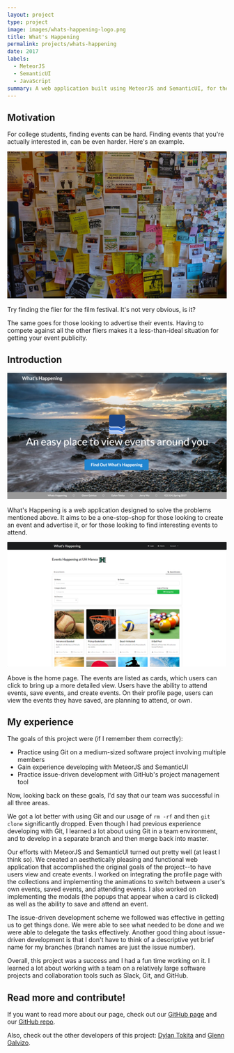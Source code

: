 ```yaml
---
layout: project
type: project
image: images/whats-happening-logo.png
title: What's Happening
permalink: projects/whats-happening
date: 2017
labels:
  - MeteorJS
  - SemanticUI
  - JavaScript
summary: A web application built using MeteorJS and SemanticUI, for the final project of our software engineering course. What's Happening aims to be the one-stop shop for people looking to advertise events, as well as to discover events.
---
```


## Motivation
For college students, finding events can be hard. Finding events that you're actually interested in, can be even harder. Here's an example.

<img class="ui big centered image" src="../images/crowded-bulletin-board.jpg">

Try finding the flier for the film festival. It's not very obvious, is it?

The same goes for those looking to advertise their events. Having to compete against all the other fliers makes it a less-than-ideal situation for getting your event publicity.

## Introduction

<img class="ui big centered image" src="../images/whats-happening-landing.png">

What's Happening is a web application designed to solve the problems mentioned above. It aims to be a one-stop-shop for those looking to create an event and advertise it, or for those looking to find interesting events to attend.

<img class="ui big centered image" src="../images/whats-happening-home.png">

Above is the home page. The events are listed as cards, which users can click to bring up a more detailed view. Users have the ability to attend events, save events, and create events. On their profile page, users can view the events they have saved, are planning to attend, or own.

## My experience
The goals of this project were (if I remember them correctly):

  * Practice using Git on a medium-sized software project involving multiple members
  * Gain experience developing with MeteorJS and SemanticUI
  * Practice issue-driven development with GitHub's project management tool

Now, looking back on these goals, I'd say that our team was successful in all three areas.

We got a lot better with using Git and our usage of `rm -rf` and then `git clone` significantly dropped. Even though I had previous experience developing with Git, I learned a lot about using Git in a team environment, and to develop in a separate branch and then merge back into master.

Our efforts with MeteorJS and SemanticUI turned out pretty well (at least I think so). We created an aesthetically pleasing and functional web application that accomplished the original goals of the project--to have users view and create events. I worked on integrating the profile page with the collections and implementing the animations to switch between a user's own events, saved events, and attending events. I also worked on implementing the modals (the popups that appear when a card is clicked) as well as the ability to save and attend an event.

The issue-driven development scheme we followed was effective in getting us to get things done. We were able to see what needed to be done and we were able to delegate the tasks effectively. Another good thing about issue-driven development is that I don't have to think of a descriptive yet brief name for my branches (branch names are just the issue number).

Overall, this project was a success and I had a fun time working on it. I learned a lot about working with a team on a relatively large software projects and collaboration tools such as Slack, Git, and GitHub.

## Read more and contribute!
If you want to read more about our page, check out our [GitHub page](https://whats-happening-uhm.github.io/) and our [GitHub repo](https://github.com/whats-happening-uhm/whats-happening-uhm).

Also, check out the other developers of this project: [Dylan Tokita](https://dtokita.github.io/) and [Glenn Galvizo](https://glennga.github.io/).
